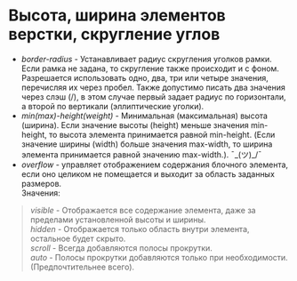 # Высота, ширина элементов верстки, скругление углов
* *border-radius* - Устанавливает радиус скругления уголков рамки. Если рамка не задана, то скругление также происходит и с фоном. Разрешается использовать одно, два, три или четыре значения, перечисляя их через пробел. Также допустимо писать два значения через слэш (/), в этом случае первый задает радиус по горизонтали, а второй по вертикали (эллиптические уголки). 
* *min(max)-height(weight)* - Минимальная (максимальная) высота (ширина). Если значение высоты (height) меньше значения min-height, то высота элемента принимается равной min-height. (Если значение ширины (width) больше значения max-width, то ширина элемента принимается равной значению max-width.). ¯\_(ツ)_/¯  
* *overflow* -  управляет отображением содержания блочного элемента, если оно целиком не помещается и выходит за область заданных размеров.  
Значения:  
> *visible* - Отображается все содержание элемента, даже за пределами установленной высоты и ширины.  
> *hidden* - Отображается только область внутри элемента, остальное будет скрыто.  
> *scroll* - Всегда добавляются полосы прокрутки.  
> *auto* - Полосы прокрутки добавляются только при необходимости. (Предпочтительнее всего).  
